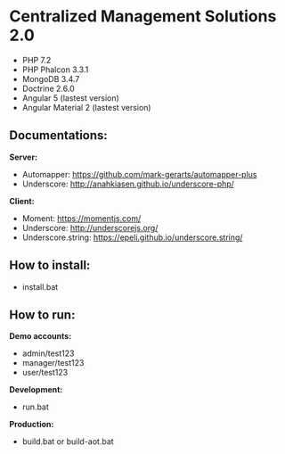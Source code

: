 # Centralized Management Solutions 2.0
- PHP 7.2
- PHP Phalcon 3.3.1
- MongoDB 3.4.7
- Doctrine 2.6.0
- Angular 5 (lastest version)
- Angular Material 2 (lastest version)

## Documentations:
**Server:**
- Automapper: https://github.com/mark-gerarts/automapper-plus
- Underscore: http://anahkiasen.github.io/underscore-php/

**Client:**
- Moment: https://momentjs.com/
- Underscore: http://underscorejs.org/
- Underscore.string: https://epeli.github.io/underscore.string/

## How to install:
- install.bat

## How to run:
**Demo accounts:**
- admin/test123
- manager/test123
- user/test123

**Development:** 
- run.bat

**Production:** 
- build.bat or build-aot.bat
